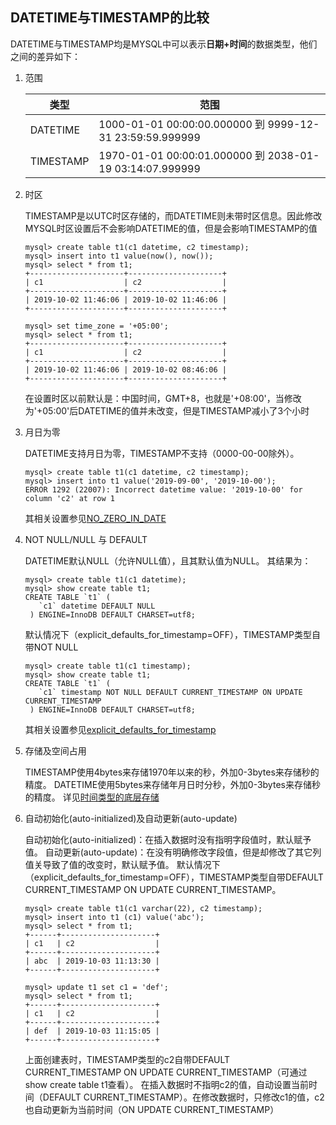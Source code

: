 ## DATETIME与TIMESTAMP的比较
DATETIME与TIMESTAMP均是MYSQL中可以表示**日期+时间**的数据类型，他们之间的差异如下：
1. 范围

    | 类型 | 范围 |
    | ---- | ---- |
    | DATETIME | 1000-01-01 00:00:00.000000 到 9999-12-31 23:59:59.999999 |
    | TIMESTAMP | 1970-01-01 00:00:01.000000 到 2038-01-19 03:14:07.999999 |
    
2. 时区

    TIMESTAMP是以UTC时区存储的，而DATETIME则未带时区信息。因此修改MYSQL时区设置后不会影响DATETIME的值，但是会影响TIMESTAMP的值
    ```
    mysql> create table t1(c1 datetime, c2 timestamp);
    mysql> insert into t1 value(now(), now());
    mysql> select * from t1;
    +---------------------+---------------------+
    | c1                  | c2                  |
    +---------------------+---------------------+
    | 2019-10-02 11:46:06 | 2019-10-02 11:46:06 |
    +---------------------+---------------------+
    
    mysql> set time_zone = '+05:00';    
    mysql> select * from t1;
    +---------------------+---------------------+
    | c1                  | c2                  |
    +---------------------+---------------------+
    | 2019-10-02 11:46:06 | 2019-10-02 08:46:06 |
    +---------------------+---------------------+
    ```
    
    在设置时区以前默认是：中国时间，GMT+8，也就是'+08:00'，当修改为'+05:00'后DATETIME的值并未改变，但是TIMESTAMP减小了3个小时
    
3. 月日为零

    DATETIME支持月日为零，TIMESTAMP不支持（0000-00-00除外）。
    ```
    mysql> create table t1(c1 datetime, c2 timestamp);
    mysql> insert into t1 value('2019-09-00', '2019-10-00');
    ERROR 1292 (22007): Incorrect datetime value: '2019-10-00' for column 'c2' at row 1
    ```
    其相关设置参见[NO_ZERO_IN_DATE](/数据类型/时间/时间类型相关设置.md#NO_ZERO_IN_DATE)
    
4. NOT NULL/NULL 与 DEFAULT

    DATETIME默认NULL（允许NULL值），且其默认值为NULL。
    其结果为：
    ```
    mysql> create table t1(c1 datetime);
    mysql> show create table t1;
    CREATE TABLE `t1` (
       `c1` datetime DEFAULT NULL
     ) ENGINE=InnoDB DEFAULT CHARSET=utf8;
    ```
    默认情况下（explicit_defaults_for_timestamp=OFF），TIMESTAMP类型自带NOT NULL
    ```
    mysql> create table t1(c1 timestamp);
    mysql> show create table t1;
    CREATE TABLE `t1` (
       `c1` timestamp NOT NULL DEFAULT CURRENT_TIMESTAMP ON UPDATE CURRENT_TIMESTAMP
     ) ENGINE=InnoDB DEFAULT CHARSET=utf8;
    ```
    其相关设置参见[explicit_defaults_for_timestamp](/数据类型/时间/时间类型相关设置.md#explicit_defaults_for_timestamp)

5. 存储及空间占用

    TIMESTAMP使用4bytes来存储1970年以来的秒，外加0-3bytes来存储秒的精度。
    DATETIME使用5bytes来存储年月日时分秒，外加0-3bytes来存储秒的精度。
    详见[时间类型的底层存储](/数据类型/时间/时间类型的底层存储.md)
    
6. 自动初始化(auto-initialized)及自动更新(auto-update)

    自动初始化(auto-initialized)：在插入数据时没有指明字段值时，默认赋予值。
    自动更新(auto-update)：在没有明确修改字段值，但是却修改了其它列值关导致了值的改变时，默认赋予值。
    默认情况下（explicit_defaults_for_timestamp=OFF），TIMESTAMP类型自带DEFAULT CURRENT_TIMESTAMP ON UPDATE CURRENT_TIMESTAMP。
    ```
    mysql> create table t1(c1 varchar(22), c2 timestamp);
    mysql> insert into t1 (c1) value('abc');
    mysql> select * from t1;
    +------+---------------------+
    | c1   | c2                  |
    +------+---------------------+
    | abc  | 2019-10-03 11:13:30 |
    +------+---------------------+
    
    mysql> update t1 set c1 = 'def';
    mysql> select * from t1;
    +------+---------------------+
    | c1   | c2                  |
    +------+---------------------+
    | def  | 2019-10-03 11:15:05 |
    +------+---------------------+
    ```
    上面创建表时，TIMESTAMP类型的c2自带DEFAULT CURRENT_TIMESTAMP ON UPDATE CURRENT_TIMESTAMP（可通过show create table t1查看）。
    在插入数据时不指明c2的值，自动设置当前时间（DEFAULT CURRENT_TIMESTAMP）。在修改数据时，只修改c1的值，c2也自动更新为当前时间（ON UPDATE CURRENT_TIMESTAMP）
